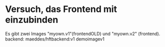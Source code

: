 # Versuch, das Frontend mit einzubinden

Es gibt zwei Images "myown.v1"(frontendOLD)  und "myown.v2" (frontend).
backend: maeddes/hftbackend:v1
		demoimagev1
